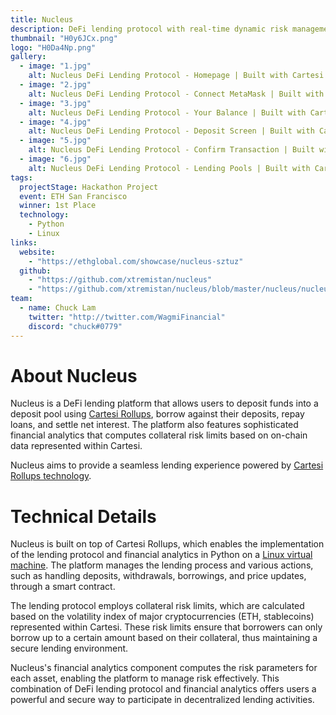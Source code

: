 ```yaml
---
title: Nucleus
description: DeFi lending protocol with real-time dynamic risk management
thumbnail: "H0y6JCx.png"
logo: "H0Da4Np.png"
gallery:
  - image: "1.jpg"
    alt: Nucleus DeFi Lending Protocol - Homepage | Built with Cartesi Rollups
  - image: "2.jpg"
    alt: Nucleus DeFi Lending Protocol - Connect MetaMask | Built with Cartesi Rollups
  - image: "3.jpg"
    alt: Nucleus DeFi Lending Protocol - Your Balance | Built with Cartesi Rollups
  - image: "4.jpg"
    alt: Nucleus DeFi Lending Protocol - Deposit Screen | Built with Cartesi Rollups
  - image: "5.jpg"
    alt: Nucleus DeFi Lending Protocol - Confirm Transaction | Built with Cartesi Rollups
  - image: "6.jpg"
    alt: Nucleus DeFi Lending Protocol - Lending Pools | Built with Cartesi Rollups
tags:
  projectStage: Hackathon Project
  event: ETH San Francisco
  winner: 1st Place
  technology:
    - Python
    - Linux
links:
  website:
    - "https://ethglobal.com/showcase/nucleus-sztuz"
  github:
    - "https://github.com/xtremistan/nucleus"
    - "https://github.com/xtremistan/nucleus/blob/master/nucleus/nucleus.py"
team:
  - name: Chuck Lam
    twitter: "http://twitter.com/WagmiFinancial"
    discord: "chuck#0779"
---
```


# About Nucleus

Nucleus is a DeFi lending platform that allows users to deposit funds into a deposit pool using [Cartesi Rollups](https://docs.cartesi.io/cartesi-rollups/), borrow against their deposits, repay loans, and settle net interest. The platform also features sophisticated financial analytics that computes collateral risk limits based on on-chain data represented within Cartesi.

Nucleus aims to provide a seamless lending experience powered by [Cartesi Rollups technology](https://docs.cartesi.io/cartesi-rollups/overview/).

# Technical Details

Nucleus is built on top of Cartesi Rollups, which enables the implementation of the lending protocol and financial analytics in Python on a [Linux virtual machine](https://docs.cartesi.io/machine/intro/). The platform manages the lending process and various actions, such as handling deposits, withdrawals, borrowings, and price updates, through a smart contract.

The lending protocol employs collateral risk limits, which are calculated based on the volatility index of major cryptocurrencies (ETH, stablecoins) represented within Cartesi. These risk limits ensure that borrowers can only borrow up to a certain amount based on their collateral, thus maintaining a secure lending environment.

Nucleus's financial analytics component computes the risk parameters for each asset, enabling the platform to manage risk effectively. This combination of DeFi lending protocol and financial analytics offers users a powerful and secure way to participate in decentralized lending activities.

